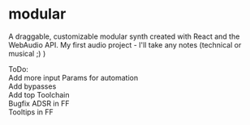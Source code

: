 # modular

A draggable, customizable modular synth created with React and the WebAudio API. My first audio project - I'll take any notes (technical or musical ;) )




ToDo:\
Add more input Params for automation\
Add bypasses\
Add top Toolchain\
Bugfix ADSR in FF\
Tooltips in FF
